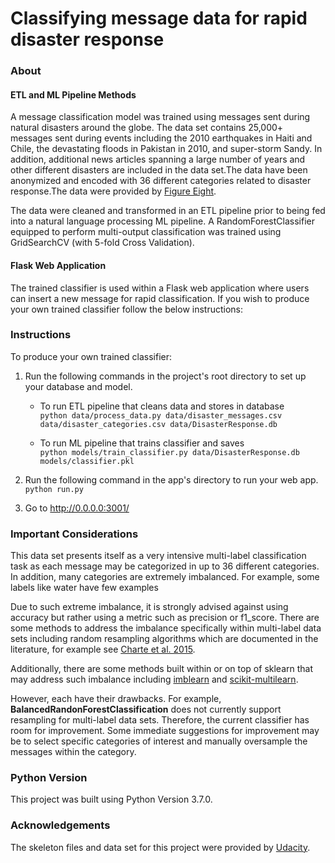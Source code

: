 # Classifying message data for rapid disaster response

### About
#### ETL and ML Pipeline Methods
A message classification model was trained using messages sent during natural disasters around the globe. The data set contains 25,000+ messages sent during events including the 2010 earthquakes in Haiti and Chile, the devastating floods in Pakistan in 2010, and super-storm Sandy. In addition, additional news articles spanning a large number of years and other different disasters are included in the data set.The data have been anonymized and encoded with 36 different categories related to disaster response.The data were provided by [Figure Eight](https://www.figure-eight.com/dataset/combined-disaster-response-data/).

The data were cleaned and transformed in an ETL pipeline prior to being fed into a natural language processing ML pipeline. A RandomForestClassifier equipped to perform multi-output classification was trained using GridSearchCV (with 5-fold Cross Validation).

#### Flask Web Application
The trained classifier is used within a Flask web application where users can insert a new message for rapid classification. If you wish to produce your own trained classifier follow the below instructions:

### Instructions

To produce your own trained classifier:

1. Run the following commands in the project's root directory to set up your database and model.

    - To run ETL pipeline that cleans data and stores in database   
        `python data/process_data.py data/disaster_messages.csv data/disaster_categories.csv data/DisasterResponse.db`

    - To run ML pipeline that trains classifier and saves   
        `python models/train_classifier.py data/DisasterResponse.db models/classifier.pkl`

2. Run the following command in the app's directory to run your web app.  
    `python run.py`

3. Go to http://0.0.0.0:3001/


### Important Considerations

This data set presents itself as a very intensive multi-label classification task as each message may be categorized in up to 36 different categories. In addition, many categories are extremely imbalanced. For example, some labels like water have few examples

Due to such extreme imbalance, it is strongly advised against using accuracy but rather using a metric such as precision or f1_score. There are some methods to address the imbalance specifically within multi-label data sets including random resampling algorithms which are documented in the literature, for example see [Charte et al. 2015](https://sci2s.ugr.es/sites/default/files/ficherosPublicaciones/1790_2015-Neuro-Charte-MultiLabel_Imbalanced.pdf).

Additionally, there are some methods built within or on top of sklearn that may address such imbalance including [imblearn](https://imbalanced-learn.readthedocs.io/en/stable/generated/imblearn.ensemble.BalancedRandomForestClassifier.html) and [scikit-multilearn](http://scikit.ml/api/skmultilearn.adapt.mlknn.html).

However, each have their drawbacks. For example, **BalancedRandonForestClassification** does not currently support resampling for multi-label data sets. Therefore, the current classifier has room for improvement. Some immediate suggestions for improvement may be to select specific categories of interest and manually oversample the messages within the category.

### Python Version
This project was built using Python Version 3.7.0.

### Acknowledgements
The skeleton files and data set for this project were provided by [Udacity](https://www.udacity.com/).
